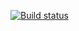 [![Build status](https://ci.appveyor.com/api/projects/status/xo2vd8mdmxs9jdsc?svg=true)](https://ci.appveyor.com/project/PershikovaEP/selenide-patterns)